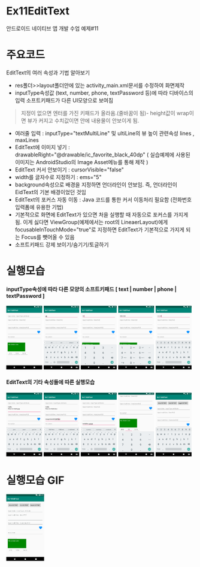 # Ex11EditText
안드로이드 네이티브 앱 개발 수업 예제#11

# 주요코드
EditText의 여러 속성과 기법 알아보기

- res폴더>>layout폴더안에 있는 activity_main.xml문서를 수정하여 화면제작
- inputType속성값 (text, number, phone, textPassword 등)에 따라 디바이스의 입력 소프트키패드가 다른 UI모양으로 보여짐
 > 지정이 없으면 엔터를 가진 키패드가 올라옴.(줄바꿈이 됨)- height값이 wrap이면 뷰가 커지고 수치값이면 안에 내용물이 안보이게 됨.
 
- 여러줄 입력 : inputType="textMultiLine" 및 ultiLine의 뷰 높이 관련속성 lines , maxLines
- EditText에 이미지 넣기 : drawableRight="@drawable/ic_favorite_black_40dp" ( 실습예제에 사용된 이미지는 AndroidStudio의 Image Asset메뉴를 통해 제작 )
- EditText 커서 안보이기 : cursorVisible="false"
- width를 글자수로 지정하기 : ems="5"
- background속성으로 배경을 지정하면 언더라인이 안보임. 즉, 언더라인이 EidText의 기본 배경이었던 것임
- EditText의 포커스 자동 이동 : Java 코드를 통한 커서 이동처리 필요함 (전화번호 입력폼에 유용한 기법)
- 기본적으로 화면에 EditText가 있으면 처을 실행할 때 자동으로 포커스를 가지게 됨. 이게 싫다면 ViewGroup(예제에서는 root의 LineaerLayout)에게 focusableInTouchMode="true"로 지정하면 EditText가 기본적으로 가지게 되는 Focus를 뺏어올 수 있음
- 소프트키패드 강제 보이기/숨기기/토글하기


# 실행모습
<div>
  <h4>inputType속성에 따라 다른 모양의 소프트키패드 [ text | number | phone | textPassword ]</h4>  
  <img src="device-2019-05-29-124934.png" width="19%"/>
  <img src="device-2019-05-29-125003.png" width="19%"/>
  <img src="device-2019-05-29-125034.png" width="19%"/>
  <img src="device-2019-05-29-125106.png" width="19%"/>
  <img src="device-2019-05-29-125203.png" width="19%"/>
</div>
<div>
  <h4>EditText의 기타 속성들에 따른 실행모습</h4>
  <img src="device-2019-05-29-125451.png" width="19%"/>
  <img src="device-2019-05-29-125638.png" width="19%"/>
  <img src="device-2019-05-29-125909.png" width="19%"/>
  <img src="device-2019-05-29-125949.png" width="19%"/>
  <img src="device-2019-05-29-131719.png" width="19%"/>
</div>

# 실행모습 GIF
<div>
  <img src="GIF.gif" width="20%"/>
</div>

